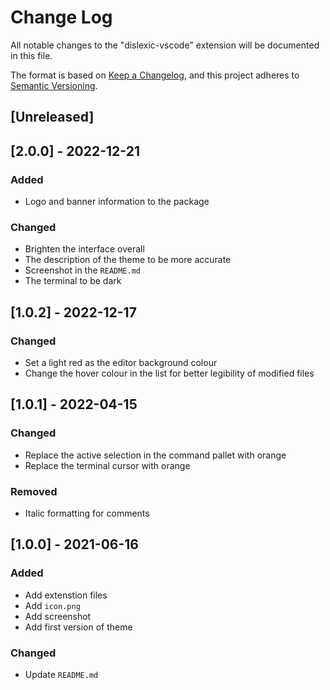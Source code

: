 # Change Log

All notable changes to the "dislexic-vscode" extension will be documented in this file.

The format is based on [Keep a Changelog](https://keepachangelog.com/en/1.0.0/),
and this project adheres to [Semantic Versioning](https://semver.org/spec/v2.0.0.html).

## [Unreleased]

## [2.0.0] - 2022-12-21

### Added
- Logo and banner information to the package

### Changed
- Brighten the interface overall
- The description of the theme to be more accurate
- Screenshot in the `README.md`
- The terminal to be dark

## [1.0.2] - 2022-12-17

### Changed
- Set a light red as the editor background colour
- Change the hover colour in the list for better legibility of modified files

## [1.0.1] - 2022-04-15

### Changed
- Replace the active selection in the command pallet with orange
- Replace the terminal cursor with orange

### Removed
- Italic formatting for comments

## [1.0.0] - 2021-06-16
### Added
- Add extenstion files
- Add `icon.png`
- Add screenshot
- Add first version of theme

### Changed
- Update `README.md`
